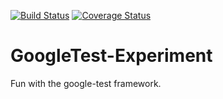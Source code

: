 [![Build Status](https://travis-ci.org/vsiddharth/GoogleTest-Experiment.svg?branch=master)](https://travis-ci.org/vsiddharth/GoogleTest-Experiment)
[![Coverage Status](https://coveralls.io/repos/github/vsiddharth/GoogleTest-Experiment/badge.svg?branch=master)](https://coveralls.io/github/vsiddharth/GoogleTest-Experiment?branch=master)

# GoogleTest-Experiment

Fun with the google-test framework.
